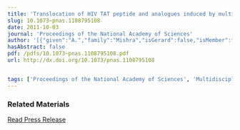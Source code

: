 ```yaml
---
title: 'Translocation of HIV TAT peptide and analogues induced by multiplexed membrane and cytoskeletal interactions'
slug: 10.1073~pnas.1108795108
date: 2011-10-03
journal: 'Proceedings of the National Academy of Sciences'
author: '[{"given":"A.","family":"Mishra","isGerard":false,"isMember":false,"isFirst":false,"isCorresponding":false},{"given":"G. H.","family":"Lai","isGerard":false,"isMember":false,"isFirst":false,"isCorresponding":false},{"given":"N. W.","family":"Schmidt","isGerard":false,"isMember":false,"isFirst":false,"isCorresponding":false},{"given":"V. Z.","family":"Sun","isGerard":false,"isMember":false,"isFirst":false,"isCorresponding":false},{"given":"A. R.","family":"Rodriguez","isGerard":false,"isMember":false,"isFirst":false,"isCorresponding":false},{"given":"R.","family":"Tong","isGerard":false,"isMember":false,"isFirst":false,"isCorresponding":false},{"given":"L.","family":"Tang","isGerard":false,"isMember":false,"isFirst":false,"isCorresponding":false},{"given":"J.","family":"Cheng","isGerard":false,"isMember":false,"isFirst":false,"isCorresponding":false},{"given":"T. J.","family":"Deming","isGerard":false,"isMember":false,"isFirst":false,"isCorresponding":false},{"given":"D. T.","family":"Kamei","isGerard":false,"isMember":false,"isFirst":false,"isCorresponding":false},{"given":"G. C. L.","family":"Wong","isGerard":false,"isMember":false,"isFirst":false,"isCorresponding":false}]'
hasAbstract: false
pdf: /pdfs/10.1073~pnas.1108795108.pdf
url: http://dx.doi.org/10.1073/pnas.1108795108


tags: ['Proceedings of the National Academy of Sciences', 'Multidisciplinary']
---
```

<!--truncate-->


### Related Materials

[Read Press Release](http://newsroom.ucla.edu/releases/ucla-engineering-study-shows-how-216290)